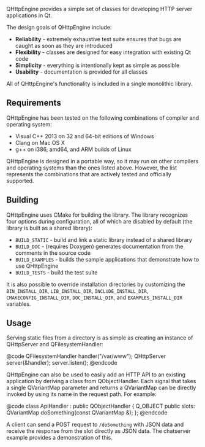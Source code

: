 QHttpEngine provides a simple set of classes for developing HTTP server applications in Qt.

The design goals of QHttpEngine include:

- **Reliability** - extremely exhaustive test suite ensures that bugs are caught as soon as they are introduced
- **Flexibility** - classes are designed for easy integration with existing Qt code
- **Simplicity** - everything is intentionally kept as simple as possible
- **Usability** - documentation is provided for all classes

All of QHttpEngine's functionality is included in a single monolithic library.

## Requirements

QHttpEngine has been tested on the following combinations of compiler and operating system:

- Visual C++ 2013 on 32 and 64-bit editions of Windows
- Clang on Mac OS X
- g++ on i386, amd64, and ARM builds of Linux

QHttpEngine is designed in a portable way, so it may run on other compilers and operating systems than the ones listed above. However, the list represents the combinations that are actively tested and officially supported.

## Building

QHttpEngine uses CMake for building the library. The library recognizes four options during configuration, all of which are disabled by default (the library is built as a shared library):

- `BUILD_STATIC` - build and link a static library instead of a shared library
- `BUILD_DOC` - (requires Doxygen) generates documentation from the comments in the source code
- `BUILD_EXAMPLES` - builds the sample applications that demonstrate how to use QHttpEngine
- `BUILD_TESTS` - build the test suite

It is also possible to override installation directories by customizing the `BIN_INSTALL_DIR`, `LIB_INSTALL_DIR`, `INCLUDE_INSTALL_DIR`, `CMAKECONFIG_INSTALL_DIR`, `DOC_INSTALL_DIR`, and `EXAMPLES_INSTALL_DIR` variables.

## Usage

Serving static files from a directory is as simple as creating an instance of QHttpServer and QFilesystemHandler:

@code
QFilesystemHandler handler("/var/www");
QHttpServer server(&handler);
server.listen();
@endcode

QHttpEngine can also be used to easily add an HTTP API to an existing application by deriving a class from QObjectHandler. Each signal that takes a single QVariantMap parameter and returns a QVariantMap can be directly invoked by using its name in the request path. For example:

@code
class ApiHandler : public QObjectHandler
{
    Q_OBJECT
public slots:
    QVariantMap doSomething(const QVariantMap &);
};
@endcode

A client can send a POST request to `/doSomething` with JSON data and receive the response from the slot directly as JSON data. The chatserver example provides a demonstration of this.
